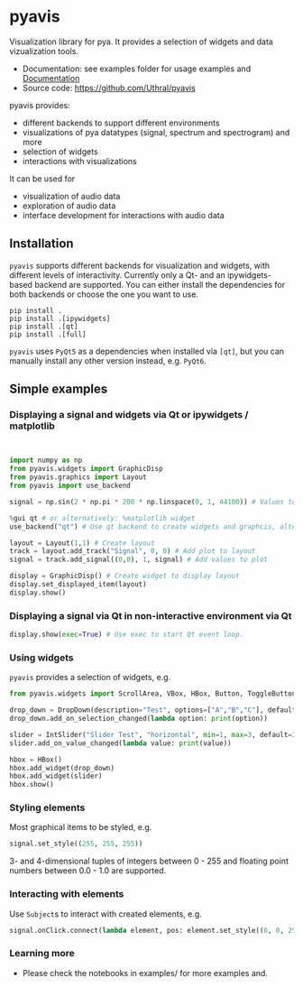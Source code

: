 # pyavis

Visualization library for pya. It provides a selection of widgets and data vizualization tools.

* Documentation: see examples folder for usage examples and [Documentation](https://uthral.github.io/pyavis/index.html)
* Source code: https://github.com/Uthral/pyavis

pyavis provides:

* different backends to support different environments
* visualizations of pya datatypes (signal, spectrum and spectrogram) and more
* selection of widgets
* interactions with visualizations 

It can be used for

* visualization of audio data
* exploration of audio data
* interface development for interactions with audio data

## Installation

`pyavis` supports different backends for visualization and widgets, with different levels of interactivity. Currently only a Qt- and an ipywidgets-based backend are supported. You can either install the dependencies for both backends or choose the one you want to use.

```
pip install .
pip install .[ipywidgets] 
pip install .[qt]
pip install .[full]
```

`pyavis` uses `PyQt5` as a dependencies when installed via `[qt]`, but you can manually install any other version instead, e.g. `PyQt6`.

## Simple examples

### Displaying a signal and widgets via Qt or ipywidgets / matplotlib

```Python


import numpy as np
from pyavis.widgets import GraphicDisp
from pyavis.graphics import Layout
from pyavis import use_backend

signal = np.sin(2 * np.pi * 200 * np.linspace(0, 1, 44100)) # Values to display

%gui qt # or alternatively: %matplotlib widget
use_backend("qt") # Use qt backend to create widgets and graphcis, alternatively: use_backend("ipywidgets")

layout = Layout(1,1) # Create layout 
track = layout.add_track("Signal", 0, 0) # Add plot to layout
signal = track.add_signal((0,0), 1, signal) # Add values to plot

display = GraphicDisp() # Create widget to display layout 
display.set_displayed_item(layout)
display.show()
```

### Displaying a signal via Qt in non-interactive environment via Qt

```Python
display.show(exec=True) # Use exec to start Qt event loop.
```

### Using widgets

`pyavis` provides a selection of widgets, e.g.

```Python
from pyavis.widgets import ScrollArea, VBox, HBox, Button, ToggleButton, DropDown, IntSlider, FloatSlider, Toolbar

drop_down = DropDown(description="Test", options=["A","B","C"], default="A")
drop_down.add_on_selection_changed(lambda option: print(option))

slider = IntSlider("Slider Test", "horizontal", min=1, max=3, default=2, step=1)
slider.add_on_value_changed(lambda value: print(value))

hbox = HBox()
hbox.add_widget(drop_down)
hbox.add_widget(slider)
hbox.show()

```

### Styling elements

Most graphical items to be styled, e.g.

```Python
signal.set_style((255, 255, 255))
```

3- and 4-dimensional tuples of integers between 0 - 255 and floating point numbers between 0.0 - 1.0 are supported.

### Interacting with elements

Use `Subject`s to interact with created elements, e.g.

```Python
signal.onClick.connect(lambda element, pos: element.set_style((0, 0, 255))) # Add callbacks to execute code on event
```

### Learning more
* Please check the notebooks in examples/ for more examples and.